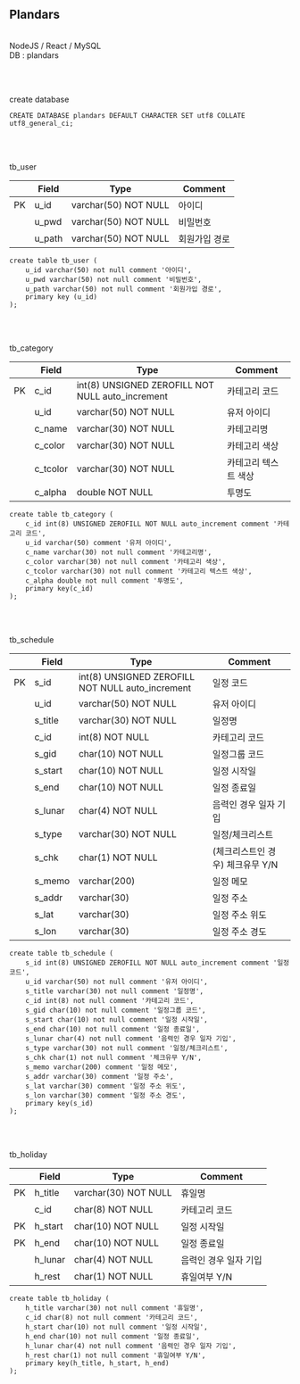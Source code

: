 ## Plandars

<br>
NodeJS / React / MySQL
<br>
DB : plandars

<br><br>

create database
```
CREATE DATABASE plandars DEFAULT CHARACTER SET utf8 COLLATE utf8_general_ci;
```

<br><br>

tb_user

||Field|Type|Comment|
|---|---|---|---|
|PK|u_id|varchar(50) NOT NULL|아이디|
||u_pwd|varchar(50) NOT NULL|비밀번호|
||u_path|varchar(50) NOT NULL|회원가입 경로|

```
create table tb_user (
	u_id varchar(50) not null comment '아이디',
	u_pwd varchar(50) not null comment '비밀번호',
	u_path varchar(50) not null comment '회원가입 경로',
	primary key (u_id)
);
```

<br><br>

tb_category

||Field|Type|Comment|
|---|---|---|---|
|PK|c_id|int(8) UNSIGNED ZEROFILL NOT NULL auto_increment|카테고리 코드|
||u_id|varchar(50) NOT NULL|유저 아이디|
||c_name|varchar(30) NOT NULL|카테고리명|
||c_color|varchar(30) NOT NULL|카테고리 색상|
||c_tcolor|varchar(30) NOT NULL|카테고리 텍스트 색상|
||c_alpha|double NOT NULL|투명도|

```
create table tb_category (
	c_id int(8) UNSIGNED ZEROFILL NOT NULL auto_increment comment '카테고리 코드',
    u_id varchar(50) comment '유저 아이디',
	c_name varchar(30) not null comment '카테고리명',
	c_color varchar(30) not null comment '카테고리 색상',
	c_tcolor varchar(30) not null comment '카테고리 텍스트 색상',
	c_alpha double not null comment '투명도',
	primary key(c_id)
);
```

<br><br>

tb_schedule

||Field|Type|Comment|
|---|---|---|---|
|PK|s_id|int(8) UNSIGNED ZEROFILL NOT NULL auto_increment|일정 코드|
||u_id|varchar(50) NOT NULL|유저 아이디|
||s_title|varchar(30) NOT NULL|일정명|
||c_id|int(8) NOT NULL|카테고리 코드|
||s_gid|char(10) NOT NULL|일정그룹 코드|
||s_start|char(10) NOT NULL|일정 시작일|
||s_end|char(10) NOT NULL|일정 종료일|
||s_lunar|char(4) NOT NULL|음력인 경우 일자 기입|
||s_type|varchar(30) NOT NULL|일정/체크리스트|
||s_chk|char(1) NOT NULL|(체크리스트인 경우) 체크유무 Y/N|
||s_memo|varchar(200)|일정 메모|
||s_addr|varchar(30)|일정 주소|
||s_lat|varchar(30)|일정 주소 위도|
||s_lon|varchar(30)|일정 주소 경도|


```
create table tb_schedule (
	s_id int(8) UNSIGNED ZEROFILL NOT NULL auto_increment comment '일정 코드',
    u_id varchar(50) not null comment '유저 아이디',
	s_title varchar(30) not null comment '일정명',
	c_id int(8) not null comment '카테고리 코드',
	s_gid char(10) not null comment '일정그룹 코드',
	s_start char(10) not null comment '일정 시작일',
	s_end char(10) not null comment '일정 종료일',
	s_lunar char(4) not null comment '음력인 경우 일자 기입',
	s_type varchar(30) not null comment '일정/체크리스트',
	s_chk char(1) not null comment '체크유무 Y/N',
	s_memo varchar(200) comment '일정 메모',
	s_addr varchar(30) comment '일정 주소',
	s_lat varchar(30) comment '일정 주소 위도',
	s_lon varchar(30) comment '일정 주소 경도',
	primary key(s_id)
);
```

<br><br>

tb_holiday

||Field|Type|Comment|
|---|---|---|---|
|PK|h_title|varchar(30) NOT NULL|휴일명|
||c_id|char(8) NOT NULL|카테고리 코드|
|PK|h_start|char(10) NOT NULL|일정 시작일|
|PK|h_end|char(10) NOT NULL|일정 종료일|
||h_lunar|char(4) NOT NULL|음력인 경우 일자 기입|
||h_rest|char(1) NOT NULL|휴일여부 Y/N|

```
create table tb_holiday (
	h_title varchar(30) not null comment '휴일명',
	c_id char(8) not null comment '카테고리 코드',
	h_start char(10) not null comment '일정 시작일',
	h_end char(10) not null comment '일정 종료일',
	h_lunar char(4) not null comment '음력인 경우 일자 기입',
	h_rest char(1) not null comment '휴일여부 Y/N',
	primary key(h_title, h_start, h_end)
);
```


